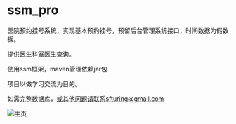 # ssm_pro

医院预约挂号系统，实现基本预约挂号，预留后台管理系统接口，时间数据为假数据。


提供医生科室医生查询。

使用ssm框架，maven管理依赖jar包


项目以做学习交流为目的。

如需完整数据库，或其他问题请联系sfturing@gmail.com

![主页](http://sfturing.cn/upload/2017/04/ssm_index.png)

